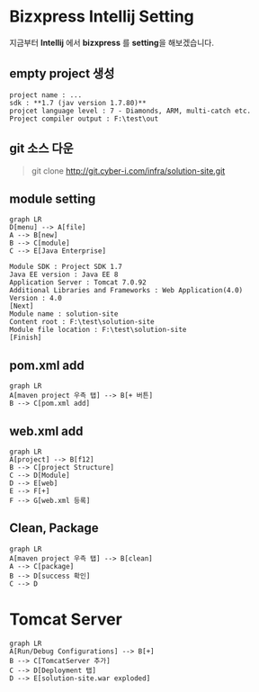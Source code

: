 # Bizxpress Intellij Setting

지금부터 **Intellij** 에서 **bizxpress** 를 **setting**을 해보겠습니다.

##  empty project 생성

	project name : ...
	sdk : **1.7 (jav version 1.7.80)**
	projcet language level : 7 - Diamonds, ARM, multi-catch etc.
	Project compiler output : F:\test\out

## git 소스 다운

> git clone http://git.cyber-i.com/infra/solution-site.git

## module setting

```mermaid
graph LR
D[menu] --> A[file]
A --> B[new]
B --> C[module]
C --> E[Java Enterprise]
```
    Module SDK : Project SDK 1.7
    Java EE version : Java EE 8
    Application Server : Tomcat 7.0.92
    Additional Libraries and Frameworks : Web Application(4.0)
    Version : 4.0
    [Next]
    Module name : solution-site
    Content root : F:\test\solution-site
    Module file location : F:\test\solution-site
    [Finish]

## pom.xml add

```mermaid
graph LR
A[maven project 우측 탭] --> B[+ 버튼]
B --> C[pom.xml add]
```

## web.xml add

```mermaid
graph LR
A[project] --> B[f12]
B --> C[project Structure]
C --> D[Module]
D --> E[web]
E --> F[+]
F --> G[web.xml 등록]
```

## Clean, Package

```mermaid
graph LR
A[maven project 우측 탭] --> B[clean]
A --> C[package]
B --> D[success 확인]
C --> D
```


# Tomcat Server


```mermaid
graph LR
A[Run/Debug Configurations] --> B[+]
B --> C[TomcatServer 추가]
C --> D[Deployment 탭]
D --> E[solution-site.war exploded]
```
<!--stackedit_data:
eyJoaXN0b3J5IjpbLTc3NDc5MzY3Nl19
-->